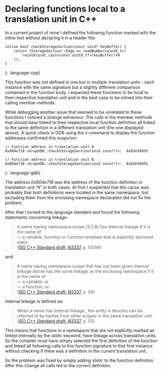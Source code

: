 # Declaring functions local to a translation unit in C++

In a current project of mine I defined the following function marked with the inline hint without declaring it in a header file:

~~~
inline bool checkStorageSection(const void* keyBuffer) {
	return (StorageSection::Edge == readNumber<uint8_t>(
		reinterpret_cast<const uint8_t*>(keyBuffer)+0
	));
}
~~~
{: .language-cpp}

This function was not defined in one but in multiple translation units - each instance with the same signature but a slightly different comparison contained in the function body. I expected these functions to be local to their respective translation unit and in the best case to be inlined into their calling member methods. 

While debugging another issue that seemed to be unrelated to these functions I noticed a strange behaviour: The calls in the member methods that should have linked to their respective local function definition all linked to the same definition in a different translation unit (the one displayed above). A quick check in GDB using the _x_-command to display the function addresses confirmed this suspicion:

~~~
// Function address in translation unit A
0x804e718 <GraphDB::checkStorageSection(void const*)>:  0x83e58955

// Function address in translation unit B
0x804e718 <GraphDB::checkStorageSection(void const*)>:  0x83e58955
~~~
{: .language-gdb}

The address _0x804e718_ was the address of the function definition in translation unit "A" in both cases. At first I suspected that the cause was probably that both definitions were located in the same namespace, but excluding them from the enclosing namespace declaration did not fix the problem.

After that I turned to the language standard and found the following statements concerning linkage:

> A name having namespace scope (3.3.6) has internal linkage if it is the name of  
> — a variable, function or function template that is explicitly declared static  
> ([ISO C++ Standard draft, N3337](http://www.open-std.org/jtc1/sc22/wg21/), p. 55/56)

and:

> A name having namespace scope that has not been given internal linkage above has the same linkage as the enclosing namespace if it is the name of  
> — a variable; or  
> — a function; or  
> ([ISO C++ Standard draft, N3337](http://www.open-std.org/jtc1/sc22/wg21/), p. 56)

Internal linkage is defined as:

> When a name has internal linkage , the entity it denotes can be referred to by names from other scopes in the same translation unit.  
> ([ISO C++ Standard draft, N3337](http://www.open-std.org/jtc1/sc22/wg21/), p. 55)

This means that functions in a namespace that are not explicitly marked as linked internally by the _static_ keyword, have linkage across translation units. So the compiler must have simply selected the first definition of the function and linked all following calls to this function signature to that first instance without checking if there was a definition in the current translation unit. 

So the problem was fixed by simply adding _static_ to the function definition. After this change all calls led to the correct definition.
